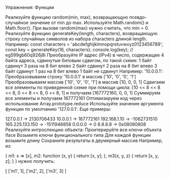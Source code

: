 Упражнения: Функции

Реализуйте функцию random(min, max), возвращающую псевдо-случайное значение от min до max. Используйте Math.random() и Math.floor(). 
При вызове random(max) нужно считать, что min = 0.
Реализуйте функцию generateKey(length, characters), возвращающую строку случайных символов из набора characters длиной length. 
Например:
const characters = 'abcdefghijklmnopqrstuvwxyz0123456789';
const key = generateKey(16, characters);
console.log(key); // eg599gb60q926j8i
Преобразуйте IP адрес (IPv4) в число, содержащее 4 байта адреса, сдвинутые битовым сдвигом, по такой схеме:
1 байт сдвинут 3 раза на 8 бит влево
2 байт сдвинут 2 раза на 8 бит влево
3 байт сдвинут 1 раз на 8 бит влево
1 байт не сдвинут Например: '10.0.0.1':
Преобразовываем строку '10.0.0.1' в массив ['10', '0', '0', '1']
Преобразовываем массив ['10', '0', '0', '1'] в массив [10, 0, 0, 1]
Сдвигаем все элементы по приведенной схеме при помощи цикла: [10 << 8 << 8 << 8, 0 << 8 << 8, 0 << 8, 1] и получаем [167772160, 0, 0, 1]
Суммируем все элементы и получаем 167772161
Оптимизируем код через использование Array.prototype.reduce Используйте значение аргумента функции по умолчанию '127.0.0.1'.
Еще примеры:

127.0.0.1       ->  2130706433
10.0.0.1        ->   167772161
192.168.1.10    -> -1062731510
165.225.133.150 -> -1511946858
0.0.0.0         ->           0
8.8.8.8         ->  0x08080808
Реализуйте интроспекцию объекта:
Проитерируйте все ключи объекта iface
Возьмите ключи функционального типа
Для каждой функции возьмите длину
Сохраните результаты в двумерный массив
Например, из:

{
  m1: x => [x],
  m2: function (x, y) {
    return [x, y];
  },
  m3(x, y, z) {
    return [x, y, z];
  }
}
нужно получить:

[
  ['m1', 1],
  ['m2', 2],
  ['m3', 3]
]